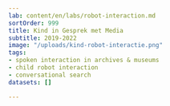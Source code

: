 ```yaml
---
lab: content/en/labs/robot-interaction.md
sortOrder: 999
title: Kind in Gesprek met Media
subtitle: 2019-2022
image: "/uploads/kind-robot-interactie.png"
tags:
- spoken interaction in archives & museums
- child robot interaction
- conversational search
datasets: []

---
```


